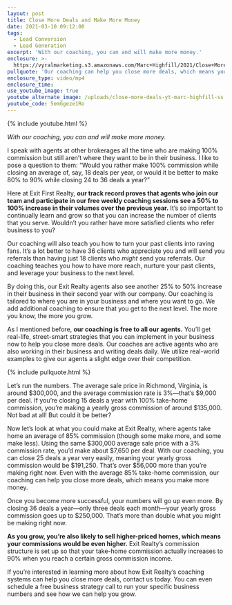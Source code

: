 ```yaml
---
layout: post
title: Close More Deals and Make More Money
date: 2021-03-10 09:12:00
tags:
  - Lead Conversion
  - Lead Generation
excerpt: 'With our coaching, you can and will make more money.'
enclosure: >-
  https://vyralmarketing.s3.amazonaws.com/Marc+Highfill/2021/Close+More+Deals+and+Make+More+Money.mp4
pullquote: 'Our coaching can help you close more deals, which means you make more money.'
enclosure_type: video/mp4
enclosure_time:
use_youtube_image: true
youtube_alternate_image: /uploads/close-more-deals-yt-marc-highfill-ss.jpg
youtube_code: 5emGgeze1Ro
---
```

{% include youtube.html %}

*With our coaching, you can and will make more money.*

I speak with agents at other brokerages all the time who are making 100% commission but still aren’t where they want to be in their business. I like to pose a question to them: “Would you rather make 100% commission while closing an average of, say, 18 deals per year, or would it be better to make 80% to 90% while closing 24 to 36 deals a year?”

Here at Exit First Realty, **our track record proves that agents who join our team and participate in our free weekly coaching sessions see a 50% to 100% increase in their volumes over the previous year.** It’s so important to continually learn and grow so that you can increase the number of clients that you serve. Wouldn’t you rather have more satisfied clients who refer business to you?

Our coaching will also teach you how to turn your past clients into raving fans. It’s a lot better to have 36 clients who appreciate you and will send you referrals than having just 18 clients who *might* send you referrals. Our coaching teaches you how to have more reach, nurture your past clients, and leverage your business to the next level.&nbsp;

By doing this, our Exit Realty agents also see another 25% to 50% increase in their business in their second year with our company. Our coaching is tailored to where you are in your business and where you want to go. We add additional coaching to ensure that you get to the next level. The more you know, the more you grow.

As I mentioned before, **our coaching is free to all our agents.** You’ll get real-life, street-smart strategies that you can implement in your business now to help you close more deals. Our coaches are active agents who are also working in their business and writing deals daily. We utilize real-world examples to give our agents a slight edge over their competition.

{% include pullquote.html %}

Let’s run the numbers. The average sale price in Richmond, Virginia, is around $300,000, and the average commission rate is 3%—that’s $9,000 per deal. If you’re closing 15 deals a year with 100% take-home commission, you’re making a yearly gross commission of around $135,000. Not bad at all\! But could it be better?

Now let’s look at what you could make at Exit Realty, where agents take home an average of 85% commission (though some make more, and some make less). Using the same $300,000 average sale price with a 3% commission rate, you’d make about $7,650 per deal. With our coaching, you can close 25 deals a year very easily, meaning your yearly gross commission would be $191,250. That’s over $56,000 more than you’re making right now. Even with the average 85% take-home commission, our coaching can help you close more deals, which means you make more money.

Once you become more successful, your numbers will go up even more. By closing 36 deals a year—only three deals each month—your yearly gross commission goes up to $250,000. That’s more than double what you might be making right now.

**As you grow, you’re also likely to sell higher-priced homes, which means your commissions would be even higher.** Exit Realty’s commission structure is set up so that your take-home commission actually increases to 90% when you reach a certain gross commission income.

If you’re interested in learning more about how Exit Realty’s coaching systems can help you close more deals, contact us today. You can even schedule a free business strategy call to run your specific business numbers and see how we can help you grow.

&nbsp;

&nbsp;

&nbsp;
